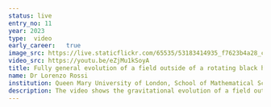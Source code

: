 ```yaml
---
status: live
entry_no: 11
year: 2023
type:  video 
early_career:   true
image_src: https://live.staticflickr.com/65535/53183414935_f7623b4a28_c_d.jpg
video_src: https://youtu.be/eZjMu1kSoyA
title: Fully general evolution of a field outside of a rotating black hole in anti-de Sitter spacetime
name: Dr Lorenzo Rossi
institution: Queen Mary University of London, School of Mathematical Sciences
description: The video shows the gravitational evolution of a field outside of a rotating black hole immersed in a type of spacetime called anti-de Sitter (AdS). It is obtained from the first and only code able to simulate gravity in AdS in full generality, i.e., with dynamics along all 3 spatial dimensions. The simulation is performed on Archer2 on a 3-dimensional Cartesian grid and the video displays the x=0 slice. The boundary of AdS is a sphere, whose x=0 slice is the edge of the disk displayed in the video.<br> AdS is crucial for the celebrated AdS/CFT duality, a precise correspondence between gravity in AdS (such as the one displayed in the video) and the physics of a conformal field theory (CFT) at the AdS boundary. In turn, CFTs provide insights on theories of quantum particles (there are no other tools to study such theories in the strong coupling regime).
---
```

